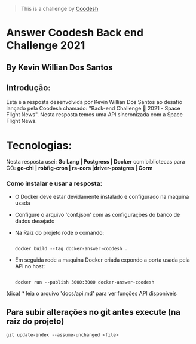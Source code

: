  >  This is a challenge by [Coodesh](https://coodesh.com/)

# Answer Coodesh Back end Challenge 2021
## By Kevin Willian Dos Santos

## Introdução:

Esta é a resposta desenvolvida por Kevin Willian Dos Santos ao desafio lançado pela Coodesh chamado: "Back-end Challenge 🏅 2021 - Space Flight News". Nesta resposta temos uma API sincronizada com a Space Flight News.

# Tecnologias:

Nesta resposta usei: **Go Lang | Postgress | Docker** com bibliotecas para GO: **go-chi | robfig-cron | rs-cors |driver-postgres | Gorm**


### Como instalar e usar a resposta:

 * O Docker deve estar devidamente instalado e configurado na maquina usada

 * Configure o arquivo 'conf.json' com as configurações do banco de dados desejado

 * Na Raiz do projeto rode o comando:
    ```

    docker build --tag docker-answer-coodesh .

    ```
 * Em seguida rode a maquina Docker criada expondo a porta usada pela API no host:

    ```

    docker run --publish 3000:3000 docker-answer-coodesh

    ```

 (dica) * leia o arquivo 'docs/api.md' para ver funções API disponiveis

 ## Para subir alterações no git antes execute (na raiz do projeto)


    git update-index --assume-unchanged <file>


